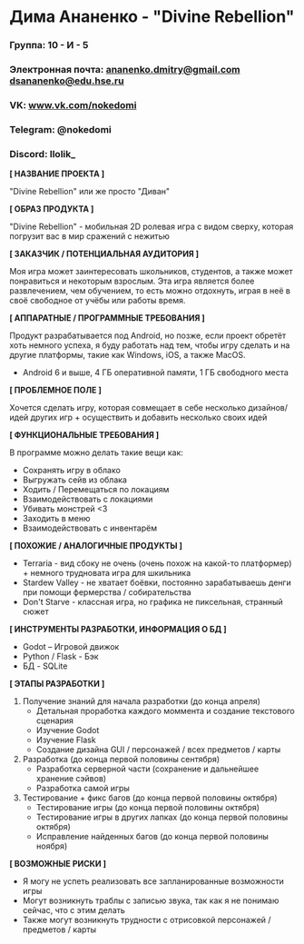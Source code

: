 # Дима Ананенко - "Divine Rebellion"

### Группа: 10 - И - 5
### Электронная почта: ananenko.dmitry@gmail.com dsananenko@edu.hse.ru
### VK: www.vk.com/nokedomi
### Telegram: @nokedomi
### Discord: llolik_


**[ НАЗВАНИЕ ПРОЕКТА ]**

"Divine Rebellion" или же просто "Диван"


**[ ОБРАЗ ПРОДУКТА ]**

"Divine Rebellion" - мобильная 2D ролевая игра с видом сверху, которая погрузит вас в мир сражений с нежитью 


**[ ЗАКАЗЧИК / ПОТЕНЦИАЛЬНАЯ АУДИТОРИЯ ]**

Моя игра может заинтересовать школьников, студентов, а также может понравиться и некоторым взрослым. Эта игра является более развлечением, чем обучением, то есть можно отдохнуть, играя в неё в своё свободное от учёбы или работы время.


**[ АППАРАТНЫЕ / ПРОГРАММНЫЕ ТРЕБОВАНИЯ ]**

Продукт разрабатывается под Android, но позже, если проект обретёт хоть немного успеха, я буду работать над тем, чтобы игру сделать и на другие платформы, такие как Windows, iOS, а также MacOS.
* Android 6 и выше, 4 ГБ оперативной памяти, 1 ГБ свободного места


**[ ПРОБЛЕМНОЕ ПОЛЕ ]**

Хочется сделать игру, которая совмещает в себе несколько дизайнов/идей других игр + осуществить и добавить несколько своих идей


**[ ФУНКЦИОНАЛЬНЫЕ ТРЕБОВАНИЯ ]**

В программе можно делать такие вещи как:
* Сохранять игру в облако
* Выгружать сейв из облака
* Ходить / Перемещаться по локациям
* Взаимодействовать с локациями
* Убивать монстрей <3
* Заходить в меню
* Взаимодействовать с инвентарём


**[ ПОХОЖИЕ / АНАЛОГИЧНЫЕ ПРОДУКТЫ ]**

* Terraria - вид сбоку не очень (очень похож на какой-то платформер) + немного трудновата игра для шкильника 
* Stardew Valley - не хватает боёвки, постоянно зарабатываешь денги при помощи фермерства / собирательства
* Don't Starve - классная игра, но графика не пиксельная, странный сюжет

**[ ИНСТРУМЕНТЫ РАЗРАБОТКИ, ИНФОРМАЦИЯ О БД ]**

* Godot – Игровой движок
* Python / Flask - Бэк
* БД - SQLite

**[ ЭТАПЫ РАЗРАБОТКИ ]**

1. Получение знаний для начала разработки (до конца апреля)
    * Детальная проработка каждого моммента и создание текстового сценария
    * Изучение Godot
    * Изучение Flask
    * Создание дизайна GUI / персонажей / всех предметов / карты
2. Разработка (до конца первой половины сентября)
    * Разработка серверной части (сохранение и дальнейшее хранение сэйвов)
    * Разработка самой игры
3. Тестирование + фикс багов (до конца первой половины октября)
    * Тестирование игры (до конца первой половины октября)
    * Тестирование игры в других лапках (до конца первой половины октября)
    * Исправление найденных багов (до конца первой половины ноября)


**[ ВОЗМОЖНЫЕ РИСКИ ]**

* Я могу не успеть реализовать все запланированные возможности игры
* Могут возникнуть траблы с записью звука, так как я не понимаю сейчас, что с этим делать
* Также могут возникнуть трудности с отрисовкой персонажей / предметов / карты